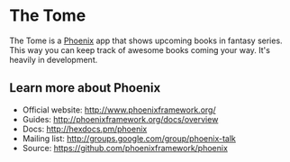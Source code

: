 # The Tome

The Tome is a [Phoenix](http://www.phoenixframework.org/) app that shows
upcoming books in fantasy series. This way you can keep track of awesome books
coming your way. It's heavily in development.

## Learn more about Phoenix

  * Official website: http://www.phoenixframework.org/
  * Guides: http://phoenixframework.org/docs/overview
  * Docs: http://hexdocs.pm/phoenix
  * Mailing list: http://groups.google.com/group/phoenix-talk
  * Source: https://github.com/phoenixframework/phoenix
